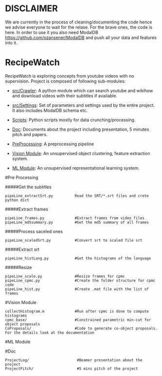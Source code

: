 DISCLAIMER
==========
We are currently in the process of cleaning/documenting the code hence we advise everyone to wait for the relase. For the brave ones, the code is here. In order to use it you also need ModalDB https://github.com/ozansener/ModalDB and push all your data and features into it. 

RecipeWatch
===========
RecipeWatch is exploring concepts from youtube videos with no supervision. Project is composed of following sub-modules:

- [src/Crawler](#web-crawler): A python module which can search youtube and wikihow and download videos with their subtitles if available.
- [src/Settings](#settings): Set of parameters and settings used by the entire project. It also includes ModalDB schema etc.
- [Scripts](#scripts): Python scripts mostly for data crunching/processing.
- [Doc](#doc): Documents about the project including presentation, 5 minutes pitch and papers.





- [PreProcessing](#pre-processing): A preprocessing pipeline
- [Vision Module](#vision-module): An unsupervised object clustering, feature extraction system.
- [ML Module](#ml-module): An unsupervised representational learning system.


#Pre Processing

#####Get the subtitles
```
pipeLine_extractSrt.py          Read the SRT/*.srt files and crete python dict
```

#####Extract frames
```
pipeLine_frames.py              #Extract frames from video files
pipeLine_md5summary.py          #Get the md5 summary of all frames
```

#####Process saceled ones
```
pipeLine_scaledSrt.py           #Convert srt to scaled file srt
```

#####Extract srt
```
pipeLine_histLang.py            #Get the histograms of the language
```
#####Resize
```
pipeLine_scale.py               #Resize frames for cpmc
pipeLine_cpmc.py                #Create the folder structure for cpmc code
pipeLine_hist.py                #Create .mat file with the list of frames
```

#Vision Module
```
collectHistogram.m              #Run after cpmc is done to compute histograms
cpmc_base/                      #Constrained parametric min-cut for object proposals
CoProposals/                    #Code to generate co-object proposals. For the details look at the documentation
```

#ML Module

#Doc
```
ProjectLog/                      #Beamer presentation about the project
ProjectPitch/                    #5 mins pitch of the project
```
